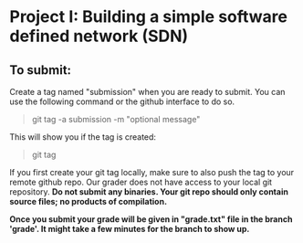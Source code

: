 # Project I: Building a simple software defined network (SDN)

## To submit:
 Create a tag named "submission" when you are ready to submit. You can use the following command or the github interface to do so.
> git tag -a submission -m "optional message"

This will show you if the tag is created:
> git tag

If you first create your git tag locally, make sure to also push the tag to your remote github repo. Our grader does not have access to your local git repository.
**Do not submit any binaries. Your git repo should only contain source files; no products of compilation.**

**Once you submit your grade will be given in "grade.txt" file in the branch 'grade'. It might take a few minutes for the branch to show up.**